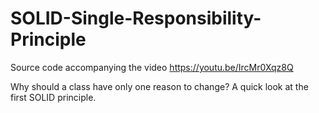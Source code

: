 # SOLID-Single-Responsibility-Principle
Source code accompanying the video https://youtu.be/IrcMr0Xqz8Q

Why should a class have only one reason to change? A quick look at the first SOLID principle.
